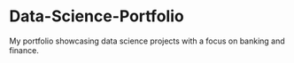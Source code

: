 # Data-Science-Portfolio
My portfolio showcasing data science projects with a focus on banking and finance.
